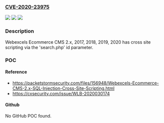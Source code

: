 ### [CVE-2020-23975](https://cve.mitre.org/cgi-bin/cvename.cgi?name=CVE-2020-23975)
![](https://img.shields.io/static/v1?label=Product&message=n%2Fa&color=blue)
![](https://img.shields.io/static/v1?label=Version&message=n%2Fa&color=blue)
![](https://img.shields.io/static/v1?label=Vulnerability&message=n%2Fa&color=brighgreen)

### Description

Webexcels Ecommerce CMS 2.x, 2017, 2018, 2019, 2020 has cross site scripting via the 'search.php' id parameter.

### POC

#### Reference
- https://packetstormsecurity.com/files/156948/Webexcels-Ecommerce-CMS-2.x-SQL-Injection-Cross-Site-Scripting.html
- https://cxsecurity.com/issue/WLB-2020030174

#### Github
No GitHub POC found.

